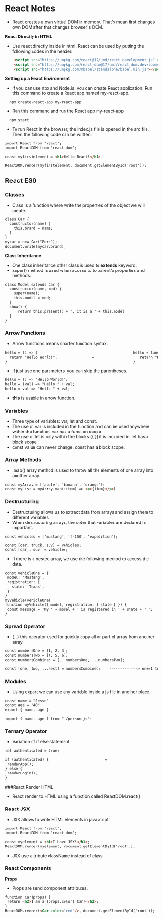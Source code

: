 # React Notes

- React creates a own virtual DOM in memory. That's mean first changes own DOM after that changes browser's DOM.

__React Directly in HTML__

- Use react directly inside in html. React can be used by putting the following codes in the header.

```html
    <script src="https://unpkg.com/react@17/umd/react.development.js" crossorigin></script>
    <script src="https://unpkg.com/react-dom@17/umd/react-dom.development.js" crossorigin></script>
    <script src="https://unpkg.com/@babel/standalone/babel.min.js"></script>
```

__Setting up a React Environment__

- If you can use npx and Node.js, you can create React application. Run this command to create a React app named my-react-app. 

```html
  npx create-react-app my-react-app
```

- Run this command and run the React app my-react-app

```html
  npm start
```
- To run React in the browser, the index.js file is opened in the src file. Then the following code can be written.
```html
import React from 'react';
import ReactDOM from 'react-dom';

const myfirstelement = <h1>Hello React!</h1>

ReactDOM.render(myfirstelement, document.getElementById('root'));
```

## React ES6

### Classes
- Class is a function where write the properties of the object we will create.
```html
class Car {
  constructor(name) {
    this.brand = name;
  }
}
mycar = new Car("Ford");
document.write(mycar.brand);
```
__Class Inheritance__
- One class inheritance other class is used to <b>extends</b> keyword.
- super() method is used when access to to parent's properties and methods.
```html
class Model extends Car {
  constructor(name, mod) {
    super(name);
    this.model = mod;
  }  
  show() {
      return this.present() + ', it is a ' + this.model
  }
}
```

### Arrow Functions
- Arrow functions means shorter function syntax.
```html
hello = () => {                                            hello = function() {    
  return "Hello World!";                =                     return "Hello World!";               
}                                                          }
```
- If just use one parameters, you can skip the parentheses.
 ```html
hello = () => "Hello World!";
hello = (val) => "Hello " + val;
hello = val => "Hello " + val;
```
- <b>this</b> is usable in arrow function.  

### Variables

- Three type of variables: var, let and const.
- The use of var is included in the function and can be used anywhere within the function. var has a function scope
- The use of let is only within the blocks ({ }) it is included in. let has a block scope
- const value can never change. const has a block scope.

### Array Methods

- .map() array method is used to throw all the elements of one array into another array. 
 ```html
const myArray = ['apple', 'banana', 'orange'];
const myList = myArray.map((item) => <p>{item}</p>)
```

### Destructuring
- Destructuring allows us to extract data from arrays and assign them to different variables.
- When destructuring arrays, the order that variables are declared is important.
 ```html
const vehicles = ['mustang', 'f-150', 'expedition'];

const [car, truck, suv] = vehicles;
const [car,, suv] = vehicles;
```
- If there is a nested array, we use the following method to access the data.
 ```html
const vehicleOne = {
  model: 'Mustang',
  registration: {
    state: 'Texas',
  }
}
myVehicle(vehicleOne)
function myVehicle({ model, registration: { state } }) {
  const message = 'My ' + model + ' is registered in ' + state + '.';
}
```
### Spread Operator
- (...) this operator used for quickly copy all or part of array from another array.
 ```html
const numbersOne = [1, 2, 3];
const numbersTwo = [4, 5, 6];
const numbersCombined = [...numbersOne, ...numbersTwo];

const [one, two, ...rest] = numbersCombined;    -------------> one=1 two=2 rest={3,4,5,6}
```
### Modules
- Using export we can use any variable inside a js file in another place.
 ```html
const name = "Jesse"
const age = "40"
export { name, age }

import { name, age } from "./person.js";
```
### Ternary Operator
- Variation of if else statement
 ```html
let authenticated = true;                                                let authenticated = true; 
                    
if (authenticated) {                          =                          authenticated ? renderApp() : renderLogin();
  renderApp();                  
} else {               
  renderLogin();
}
```
###React Render HTML
- React render to HTML using a function called ReactDOM.react()

### React JSX

- JSX allows to write HTML elements in javascript
 ```html
import React from 'react';
import ReactDOM from 'react-dom';

const myelement = <h1>I Love JSX!</h1>;
ReactDOM.render(myelement, document.getElementById('root'));
```
- JSX use attribute className instead of class

### React Components

__Props__
- Props are send component attributes.
 ```html
function Car(props) {
  return <h2>I am a {props.color} Car!</h2>;
}
ReactDOM.render(<Car color="red"/>, document.getElementById('root'));
```









   



























